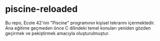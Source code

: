 # piscine-reloaded
Bu repo, Ecole 42'nin "Piscine" programının kişisel tekrarını içermektedir.   Ana eğitime geçmeden önce C dilindeki temel konuları yeniden gözden geçirmek ve pekiştirmek amacıyla oluşturulmuştur.

